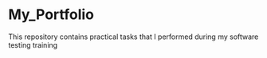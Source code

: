 # My_Portfolio
This repository contains practical tasks that I performed during my software testing training
